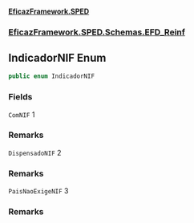 #### [EficazFramework.SPED](EficazFrameworkSPED.md 'EficazFramework SPED')
### [EficazFramework.SPED.Schemas.EFD_Reinf](EficazFramework.SPED.Schemas.EFD_Reinf.md 'EficazFramework.SPED.Schemas.EFD_Reinf')

## IndicadorNIF Enum

```csharp
public enum IndicadorNIF
```
### Fields

<a name='EficazFramework.SPED.Schemas.EFD_Reinf.IndicadorNIF.ComNIF'></a>

`ComNIF` 1

### Remarks

<a name='EficazFramework.SPED.Schemas.EFD_Reinf.IndicadorNIF.DispensadoNIF'></a>

`DispensadoNIF` 2

### Remarks

<a name='EficazFramework.SPED.Schemas.EFD_Reinf.IndicadorNIF.PaisNaoExigeNIF'></a>

`PaisNaoExigeNIF` 3

### Remarks